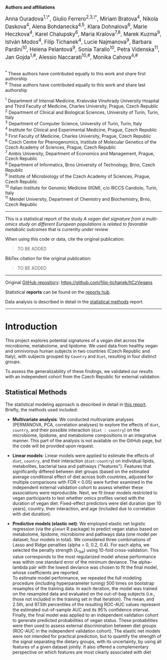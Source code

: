 **Authors and affiliations**

<div style="font-size: larger;">
Anna Ouradova<sup>1,\*</sup>, Giulio Ferrero<sup>2,3,\*</sup>, Miriam Bratova<sup>4</sup>, Nikola Daskova<sup>4</sup>, Alena Bohdanecka<sup>4,5</sup>, Klara Dohnalova<sup>6</sup>, Marie Heczkova<sup>4</sup>, Karel Chalupsky<sup>6</sup>, Maria Kralova<sup>7,8</sup>, Marek Kuzma<sup>9</sup>, István Modos<sup>4</sup>, Filip Tichanek<sup>4</sup>, Lucie Najmanova<sup>9</sup>, Barbara Pardini<sup>10</sup>, Helena Pelantová<sup>9</sup>, Sonia Tarallo<sup>10</sup>, Petra Videnska<sup>11</sup>, Jan Gojda<sup>1,#</sup>, Alessio Naccarati<sup>10,#</sup>, Monika Cahova<sup>4,#</sup> 
</div>

<br>

<sup>*</sup> These authors have contributed equally to this work and share first authorship   
<sup>#</sup> These authors have contributed equally to this work and share last authorship   

<sup>1</sup> Department of Internal Medicine, Kralovske Vinohrady University Hospital and Third Faculty of Medicine, Charles University, Prague, Czech Republic     
<sup>2</sup> Department of  Clinical and Biological Sciences, University of Turin, Turin, Italy    
<sup>3</sup> Department of Computer Science, University of Turin, Turin, Italy      
<sup>4</sup> Institute for Clinical and Experimental Medicine, Prague, Czech Republic   
<sup>5</sup> First Faculty of Medicine, Charles University, Prague, Czech Republic   
<sup>6</sup> Czech Centre for Phenogenomics, Institute of Molecular Genetics of the Czech Academy of Sciences, Prague, Czech Republic   
<sup>7</sup> Ambis University, Department of Economics and Management, Prague, Czech Republic      
<sup>8</sup> Department of Informatics, Brno University of Technology, Brno, Czech Republic        
<sup>9</sup> Institute of Microbiology of the Czech Academy of Sciences, Prague, Czech Republic   
<sup>10</sup> Italian Institute for Genomic Medicine (IIGM), c/o IRCCS Candiolo, Turin, Italy    
<sup>11</sup> Mendel University, Department of Chemistry and Biochemistry, Brno, Czech Republic

---------------------------------------------------------------------------------------------------

This is a statistical report of the study *A vegan diet signature from a multi-omics study on different European populations is related to favorable metabolic outcomes* that is currenlty *under review*

When using this code or data, cite the original publication:

> TO BE ADDED

BibTex citation for the original publication:

> TO BE ADDED

---------------------------------------------------------------------------------------------------

Original [GitHub repository](https://github.com/filip-tichanek/ItCzVegans): https://github.com/filip-tichanek/ItCzVegans

Statistical **reports** can be found on the [reports hub](https://filip-tichanek.github.io/ItCzVegans/).

Data analysis is described in detail in the [statistical methods](https://filip-tichanek.github.io/ItCzVegans/html_reports/478_code04_methods.html) report.

----------------------------------------------------------------------------------------------------

# Introduction

This project explores potential signatures of a vegan diet across the microbiome, metabolome, and lipidome. We used data from healthy vegan and omnivorous human subjects in two countries (Czech Republic and Italy), with subjects grouped by `Country` and `Diet`, resulting in four distinct groups.

To assess the generalizability of these findings, we validated our results with an independent cohort from the Czech Republic for external validation.


## Statistical Methods

The statistical modeling approach is described in detail in [this report](https://filip-tichanek.github.io/ItCzVegans/html_reports/478_code04_methods.html). Briefly, the methods used included:

- **Multivariate analysis**: We conducted multivariate analyses (PERMANOVA, PCA, correlation analyses) to explore the effects of `diet`, `country`, and their possible interaction (`diet : country`) on the microbiome, lipidome, and metabolome compositions in an integrative manner. This part of the analysis is not available on the GitHub page, but the code will be provided upon request.

- **Linear models**: Linear models were applied to estimate the effects of `diet`, `country`, and their interaction (`diet:country`) on individual lipids, metabolites, bacterial taxa and pathways ("features"). Features that significantly differed between diet groups (based on the estimated average conditional effect of diet across both countries, adjusted for multiple comparisons with FDR < 0.05) were further examined in the independent external validation cohort to assess whether these associations were reproducible.
Next, we fit linear models restricted to vegan participants to test whether omics profiles varied with the duration of vegan diet. Fixed-effect predictors were diet duration (per 10 years), country, their interaction, and age (included due to correlation with diet duration).

- **Predictive models (elastic net)**:  We employed elastic net logistic regression (via the `glmnet` R package) to predict vegan status based on metabolome, lipidome, microbiome and pathways data (one model per dataset; four models in total). We considered three combinations of Lasso and Ridge penalties (alpha = 0, 0.2, 0.4). For each alpha, we selected the penalty strength (λ<sub>1se</sub>) using 10-fold cross-validation. This value corresponds to the most regularized model whose performance was within one standard error of the minimum deviance. The alpha–lambda pair with the lowest deviance was chosen to fit the final model, whose coefficients are reported.   
To estimate model performance, we repeated the full modeling procedure (including hyperparameter tuning) 500 times on bootstrap resamples of the training data. In each iteration, the model was trained on the resampled data and evaluated on the out-of-bag subjects (i.e., those not included in the training set in that iteration). The mean, and 2.5th, and 97.5th percentiles of the resulting ROC-AUC values represent the estimated out-of-sample AUC and its 95% confidence interval.   
Finally, the final model was applied to an independent validation cohort to generate predicted probabilities of vegan status. These probabilities were then used to assess external discrimination between diet groups (ROC-AUC in the independent validation cohort).
The elastic net models were not intended for practical prediction, but to quantify the strength of the signal separating the dietary groups, with its uncertainty, by using all features of a given dataset jointly. It also offered a complementary perspective on which features are most clearly associated with diet



